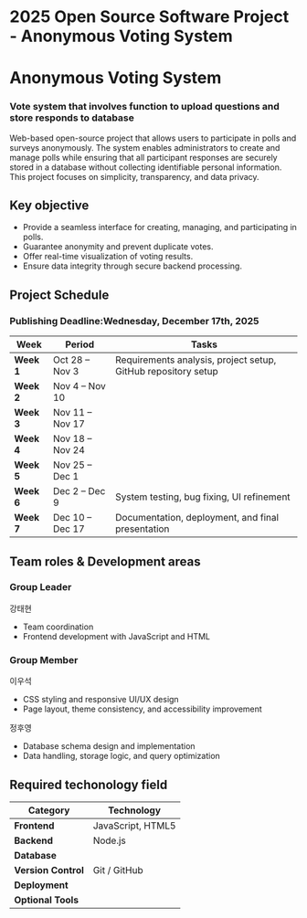 # 2025 Open Source Software Project - Anonymous Voting System

# Anonymous Voting System

### Vote system that involves function to upload questions and store responds to database
Web-based open-source project that allows users to participate in polls and surveys anonymously. The system enables administrators to create and manage polls while ensuring that all participant responses are securely stored in a database without collecting identifiable personal information. This project focuses on simplicity, transparency, and data privacy.

## Key objective
- Provide a seamless interface for creating, managing, and participating in polls.
- Guarantee anonymity and prevent duplicate votes.
- Offer real-time visualization of voting results.
- Ensure data integrity through secure backend processing.

## Project Schedule
### **Publishing Deadline:Wednesday, December 17th, 2025**
| Week       | Period          | Tasks                                                              |
| ---------- | --------------- | ------------------------------------------------------------------ |
| **Week 1** | Oct 28 – Nov 3  | Requirements analysis, project setup, GitHub repository setup      |
| **Week 2** | Nov 4 – Nov 10  |                                                                    |
| **Week 3** | Nov 11 – Nov 17 |                                                                    |
| **Week 4** | Nov 18 – Nov 24 |                                                                    |
| **Week 5** | Nov 25 – Dec 1  |                                                                    |
| **Week 6** | Dec 2 – Dec 9   | System testing, bug fixing, UI refinement                          |
| **Week 7** | Dec 10 – Dec 17 | Documentation, deployment, and final presentation                  |

## Team roles & Development areas
### Group Leader
강태현
- Team coordination
- Frontend development with JavaScript and HTML

### Group Member
이우석
- CSS styling and responsive UI/UX design
- Page layout, theme consistency, and accessibility improvement

정후영
- Database schema design and implementation
- Data handling, storage logic, and query optimization

## Required techonology field
| Category            | Technology                                                                        |
| ------------------- | --------------------------------------------------------------------------------- |
| **Frontend**        | JavaScript, HTML5                                                                 |
| **Backend**         | Node.js                                                                           |
| **Database**        |                                                                                   |
| **Version Control** | Git / GitHub                                                                      |
| **Deployment**      |                                                                                   |
| **Optional Tools**  |                                                                                   |
